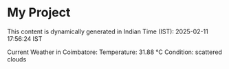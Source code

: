 # My Project

This content is dynamically generated in Indian Time (IST): 2025-02-11 17:56:24 IST


Current Weather in Coimbatore:
Temperature: 31.88 °C
Condition: scattered clouds
